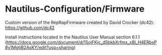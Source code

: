 # Nautilus-Configuration/Firmware

Custom version of the RepRapFirmware created by David Crocker (dc42): https://github.com/dc42

Install instructions located in the Nautilus User Manual section 6.1.1 (https://docs.google.com/document/d/15ojFKjc_d5bkbXrfmx_xBI_H4ERbsP8y1MgtiB2AsKY/edit?usp=sharing)
